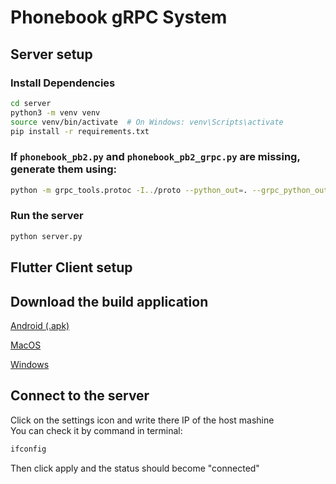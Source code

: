 # Phonebook gRPC System

## Server setup

### Install Dependencies


```bash
cd server
python3 -m venv venv
source venv/bin/activate  # On Windows: venv\Scripts\activate
pip install -r requirements.txt
```

### If `phonebook_pb2.py` and `phonebook_pb2_grpc.py` are missing, generate them using:

```bash
python -m grpc_tools.protoc -I../proto --python_out=. --grpc_python_out=. ../proto/phonebook.proto
```

### Run the server

```bash
python server.py
```

## Flutter Client setup

## Download the build application

[Android (.apk)](https://github.com/MoLoKo-52/Phone-book/releases/download/mvp/app-release.apk)

[MacOS](https://github.com/MoLoKo-52/Phone-book/releases/download/mvp/Runner.app.zip)

[Windows](https://github.com/MoLoKo-52/Phone-book/releases/tag/mvp)

## Connect to the server

Click on the settings icon and write there IP of the host mashine  
You can check it by command in terminal:

```bash
ifconfig
```

Then click apply and the status should become "connected"